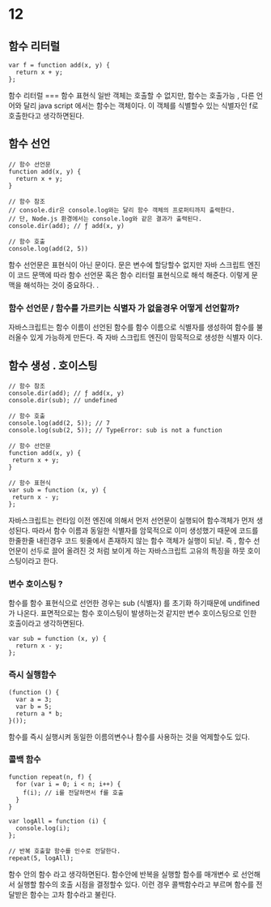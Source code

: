 

# 12

## 함수 리터럴

```
var f = function add(x, y) {
  return x + y;
};
```

함수 리터럴 === 함수 표현식
일반 객체는 호출할 수 없지만, 함수는 호출가능 , 다른 언어와 달리 java script 에서는 함수는 객체이다. 
이 객체를 식별할수 있는 식별자인 f로 호출한다고 생각하면된다. 


## 함수 선언 

```
// 함수 선언문
function add(x, y) {
  return x + y;
}

// 함수 참조
// console.dir은 console.log와는 달리 함수 객체의 프로퍼티까지 출력한다.
// 단, Node.js 환경에서는 console.log와 같은 결과가 출력된다.
console.dir(add); // ƒ add(x, y)

// 함수 호출
console.log(add(2, 5))
```
함수 선언문은 표현식이 아닌 문이다.
문은 변수에 할당할수 없지만 자바 스크립트 엔진이 코드 문맥에 따라 함수 선언문 혹은 함수 리터럴 표현식으로 해석 해준다. 
이렇게 문맥을 해석하는 것이 중요하다. .

### 함수 선언문 / 함수를 가르키는 식별자 가 없을경우 어떻게 선언할까?

 자바스크립트는 함수 이름이 선언된 함수를 함수 이름으로 식별자를 생성하여 함수를 불러올수 있게 가능하게 만든다. 
 즉 자바 스크립트 엔진이 맘묵적으로 생성한 식별자 이다. 


 ## 함수 생성 . 호이스팅
 ```
// 함수 참조
console.dir(add); // ƒ add(x, y)
console.dir(sub); // undefined

// 함수 호출
console.log(add(2, 5)); // 7
console.log(sub(2, 5)); // TypeError: sub is not a function

// 함수 선언문
function add(x, y) {
  return x + y;
}

// 함수 표현식
var sub = function (x, y) {
  return x - y;
};
```

자바스크립트는 런타임 이전 엔진에 의해서 먼저 선언문이 실행되어 함수객체가 먼저 생성된다. 따라서 함수 이름과 동일한 식별자를 
암묵적으로 이미 생성했기 때문에 코드를 한줄한줄 내린경우 코드 윗줄에서 존재하지 않는 함수 객체가 실행이 되낟. 
즉 , 함수 선언문이 선두로 끌어 올려진 것 처럼 보이게 하는 자바스크립트 고유의 특징을 하뭇 호이스팅이라고 한다. 

### 변수 호이스팅 ? 
함수를  함수 표현식으로 선언한 경우는 sub (식별자) 를 초기화 하기때문에 undifined 가 나온다. 표면적으로는 함수 호이스팅이 발생하는것 같지만
변수 호이스팅으로 인한 호출이라고 생각하면된다. 
```
var sub = function (x, y) {
  return x - y;
};
```

### 즉시 실행함수 

```
(function () {
  var a = 3;
  var b = 5;
  return a * b;
}());
```
함수를 즉시 실행시켜 동일한 이름의변수나 함수를 사용하는 것을 억제할수도 있다. 


### 콜백 함수 

```
function repeat(n, f) {
  for (var i = 0; i < n; i++) {
    f(i); // i를 전달하면서 f를 호출
  }
}

var logAll = function (i) {
  console.log(i);
};

// 반복 호출할 함수를 인수로 전달한다.
repeat(5, logAll);
```
함수 안의 함수 라고 생각하면된다. 
함수안에 반복을 실행할 함수를 매개변수 로 선언해서 실행할 함수의 호출 시점을 결정할수 있다. 
이런 경우 콜백함수라고 부르며 함수를 전달받은 함수는 고차 함수라고 불린다. 


